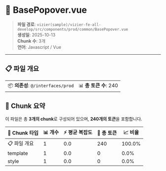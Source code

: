 # 📄 BasePopover.vue

> **파일 경로**: `vizier(sample)/vizier-fe-all-develop/src/components/prod/common/BasePopover.vue`  
> **생성일**: 2025-10-13  
> **Chunk 수**: 3개  
> **언어**: Javascript / Vue
---





## 📋 파일 개요

| | |
|--|--|
| 📦 **의존성**: `@/interfaces/prod` | 📊 **총 토큰 수**: 240 |






## 🧩 Chunk 요약

이 파일은 총 **3개의 chunk**로 구성되어 있으며, **240개의 토큰**을 포함합니다.

| 🧩 Chunk 타입 | 📊 개수 | ⚡ 평균 복잡도 | 📝 총 토큰 | 📈 비율 |
|---------------|--------|-------------|----------|--------|
| 📋 파일 개요 | 1 | 0.0 | 240 | 100.0% |
| template | 1 | 0.0 | 0 | 0.0% |
| style | 1 | 0.0 | 0 | 0.0% |

